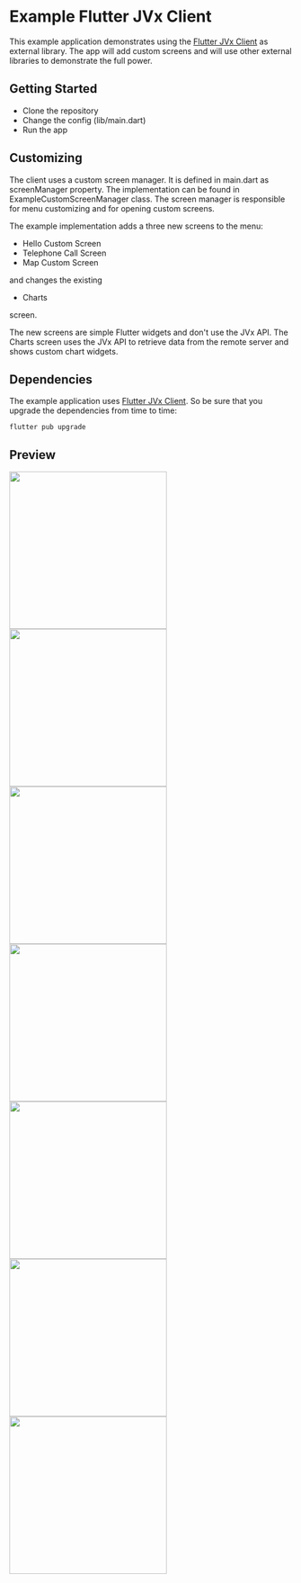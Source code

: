 # Example Flutter JVx Client

This example application demonstrates using the [Flutter JVx Client](https://github.com/sibvisions/flutter_jvx) as external library. The app will add custom screens and will use other external libraries to demonstrate the full power.

## Getting Started

* Clone the repository
* Change the config (lib/main.dart)
* Run the app

## Customizing

The client uses a custom screen manager. It is defined in main.dart as screenManager property. The implementation can be found in ExampleCustomScreenManager class. The screen manager is responsible for menu customizing and for opening custom screens.

The example implementation adds a three new screens to the menu:

* Hello Custom Screen
* Telephone Call Screen
* Map Custom Screen

and changes the existing

* Charts

screen. 

The new screens are simple Flutter widgets and don't use the JVx API. The Charts screen uses the JVx API to retrieve data from the remote server and shows custom chart widgets.

## Dependencies

The example application uses [Flutter JVx Client](https://github.com/sibvisions/flutter_jvx). So be sure that you upgrade the dependencies from time to time:

`flutter pub upgrade`

## Preview

<img src="readme_images/login.png" width="280" /> <img src="readme_images/menu.png" width="280" /> <img src="readme_images/userinfo.png" width="280" /> <img src="readme_images/piechart.png" width="280" /> <img src="readme_images/barchart.png" width="280" /> <img src="readme_images/contact.png" width="280" /> <img src="readme_images/form.png" width="280" />
